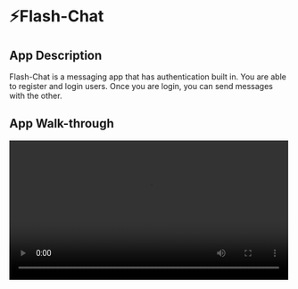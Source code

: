 
# ⚡️Flash-Chat

## App Description
Flash-Chat is a messaging app that has authentication built in. You are able to register and login users. Once you are login, you can send messages with the other.



## App Walk-through

<video src="video.mp4" width = "500">
 

## Related Skills

* Create app load animations.
* Integrate third party libraries using Cocoapods and Swift Package Manager.
* Store data in the cloud using Firebase Firestore.
* Use Firebase for user authentication, registration and login.
* Work with UITableViews and set their data sources and delegates.
* Create custom views using .xib files to modify native design components.




